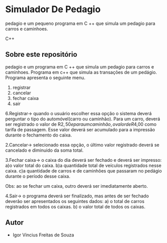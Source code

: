 
# Simulador De Pedagio
pedagio e um pequeno programa em C ++ que simula um pedagio para carros e caminhoes.

C++
## Sobre este repositório

pedagio e um programa em C ++ que simula um pedagio para carros e caminhoes.
Programa em c++ que simula as transações de um pedágio. Programa apresenta o seguinte menu.
1. registrar
2. cancelar
3. fechar caixa
4. sair  

6.Registrar-> quando o usuário escolher essa opção o sistema deverá perguntar o tipo do automóvel(carro ou caminhão).
Para um carro, deverá ser registrado o valor de R$2,50 e para um caminhão, o valor de R$4,00 como tarifa de passagem.
Esse valor deverá ser acumulado para a impressão durante o fechamento do caixa.

2.Cancelar-> selecionado essa opção, o último valor registrado deverá se cancelado e diminuido da soma total.

3.Fechar caixa-> o caixa do dia deverá ser fechado e deverá ser impresso:
a)o valor total do caixa.
b)a quantidade total de veículos registrados nesse caixa.
c)a quantidade de carros e de caminhões que passaram no pedágio durante o período desse caixa.

Obs: ao se fechar um caixa, outro deverá ser imediatamente aberto.

4.Sair-> o programa deverá ser finalizado, mas antes de ser fechado deverão ser apresentados os seguintes dados:
a) o total de carros registrados em todos os caixas.
b) o valor total de todos os caixas.

## Autor

* Igor Vincius Freitas de Souza
